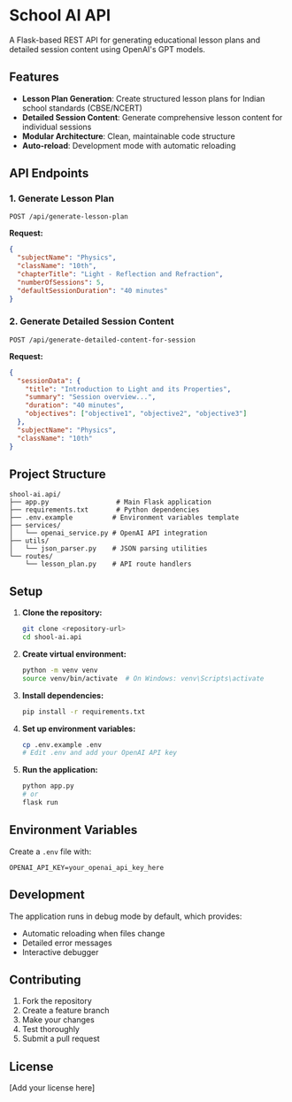 # School AI API

A Flask-based REST API for generating educational lesson plans and detailed session content using OpenAI's GPT models.

## Features

- **Lesson Plan Generation**: Create structured lesson plans for Indian school standards (CBSE/NCERT)
- **Detailed Session Content**: Generate comprehensive lesson content for individual sessions
- **Modular Architecture**: Clean, maintainable code structure
- **Auto-reload**: Development mode with automatic reloading

## API Endpoints

### 1. Generate Lesson Plan

```
POST /api/generate-lesson-plan
```

**Request:**

```json
{
  "subjectName": "Physics",
  "className": "10th",
  "chapterTitle": "Light - Reflection and Refraction",
  "numberOfSessions": 5,
  "defaultSessionDuration": "40 minutes"
}
```

### 2. Generate Detailed Session Content

```
POST /api/generate-detailed-content-for-session
```

**Request:**

```json
{
  "sessionData": {
    "title": "Introduction to Light and its Properties",
    "summary": "Session overview...",
    "duration": "40 minutes",
    "objectives": ["objective1", "objective2", "objective3"]
  },
  "subjectName": "Physics",
  "className": "10th"
}
```

## Project Structure

```
shool-ai.api/
├── app.py                 # Main Flask application
├── requirements.txt       # Python dependencies
├── .env.example          # Environment variables template
├── services/
│   └── openai_service.py # OpenAI API integration
├── utils/
│   └── json_parser.py    # JSON parsing utilities
└── routes/
    └── lesson_plan.py    # API route handlers
```

## Setup

1. **Clone the repository:**

   ```bash
   git clone <repository-url>
   cd shool-ai.api
   ```

2. **Create virtual environment:**

   ```bash
   python -m venv venv
   source venv/bin/activate  # On Windows: venv\Scripts\activate
   ```

3. **Install dependencies:**

   ```bash
   pip install -r requirements.txt
   ```

4. **Set up environment variables:**

   ```bash
   cp .env.example .env
   # Edit .env and add your OpenAI API key
   ```

5. **Run the application:**
   ```bash
   python app.py
   # or
   flask run
   ```

## Environment Variables

Create a `.env` file with:

```
OPENAI_API_KEY=your_openai_api_key_here
```

## Development

The application runs in debug mode by default, which provides:

- Automatic reloading when files change
- Detailed error messages
- Interactive debugger

## Contributing

1. Fork the repository
2. Create a feature branch
3. Make your changes
4. Test thoroughly
5. Submit a pull request

## License

[Add your license here]
